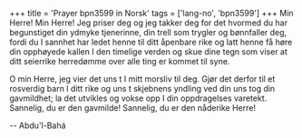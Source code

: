 +++
title = 'Prayer bpn3599 in Norsk'
tags = ['lang-no', 'bpn3599']
+++
Min Herre! Min Herre! Jeg priser deg og jeg takker deg for det hvormed du har begunstiget din ydmyke tjenerinne, din trell som trygler og bønnfaller deg, fordi du I sannhet har ledet henne til ditt åpenbare rike og latt henne få høre din opphøyede kallen I den timelige verden og skue dine tegn som viser at ditt seierrike herredømme over alle ting er kommet til syne.
 
O min Herre, jeg vier det  uns t I mitt morsliv til deg. Gjør det derfor til et rosverdig barn I ditt rike og  uns t skjebnens yndling ved din  uns tog din gavmildhet; la det utvikles og vokse opp I din oppdragelses varetekt. Sannelig, du er den gavmilde! Sannelig, du er den nåderike Herre!

-- Abdu'l-Bahá
